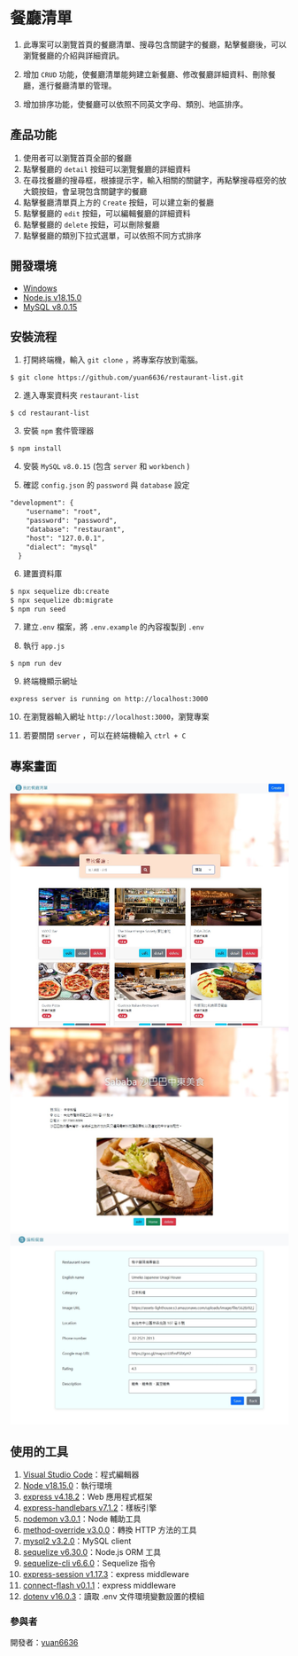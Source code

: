# 餐廳清單

1. 此專案可以瀏覽首頁的餐廳清單、搜尋包含關鍵字的餐廳，點擊餐廳後，可以瀏覽餐廳的介紹與詳細資訊。
   
2. 增加 `CRUD` 功能，使餐廳清單能夠建立新餐廳、修改餐廳詳細資料、刪除餐廳，進行餐廳清單的管理。

3. 增加排序功能，使餐廳可以依照不同英文字母、類別、地區排序。

## 產品功能

1. 使用者可以瀏覽首頁全部的餐廳
2. 點擊餐廳的 `detail` 按鈕可以瀏覽餐廳的詳細資料
3. 在尋找餐廳的搜尋框，根據提示字，輸入相關的關鍵字，再點擊搜尋框旁的放大鏡按鈕，會呈現包含關鍵字的餐廳
4. 點擊餐廳清單頁上方的 `Create` 按鈕，可以建立新的餐廳
5. 點擊餐廳的 `edit` 按鈕，可以編輯餐廳的詳細資料
6. 點擊餐廳的 `delete` 按鈕，可以刪除餐廳
7. 點擊餐廳的類別下拉式選單，可以依照不同方式排序

## 開發環境

- [Windows](https://www.microsoft.com/zh-tw/windows/windows-11)
- [Node.js v18.15.0](https://nodejs.org/en)
- [MySQL v8.0.15](https://downloads.mysql.com/archives/installer/)

## 安裝流程

1. 打開終端機，輸入 `git clone` ，將專案存放到電腦。

```
$ git clone https://github.com/yuan6636/restaurant-list.git
```

2. 進入專案資料夾 `restaurant-list`

```
$ cd restaurant-list
```

3. 安裝 `npm` 套件管理器

```
$ npm install
```

4. 安裝 `MySQL` `v8.0.15` (包含 `server` 和 `workbench` )


5. 確認 `config.json` 的 `password` 與 `database` 設定

```
"development": {
    "username": "root",
    "password": "password",
    "database": "restaurant",
    "host": "127.0.0.1",
    "dialect": "mysql"
  }
```

6. 建置資料庫
   
```
$ npx sequelize db:create
$ npx sequelize db:migrate
$ npm run seed
```

7. 建立`.env` 檔案，將 `.env.example` 的內容複製到 `.env`
   
8. 執行 `app.js`

```
$ npm run dev
```

9. 終端機顯示網址

```
express server is running on http://localhost:3000
```

10. 在瀏覽器輸入網址 `http://localhost:3000`，瀏覽專案

11. 若要關閉 `server` ，可以在終端機輸入 `ctrl + C`

## 專案畫面

![首頁](https://github.com/yuan6636/restaurant-list/blob/main/public/img/index.jpg)
![詳細資訊](https://github.com/yuan6636/restaurant-list/blob/main/public/img/detail.jpg)
![編輯](https://github.com/yuan6636/restaurant-list/blob/main/public/img/edit.jpg)

## 使用的工具

1. [Visual Studio Code](https://code.visualstudio.com/)：程式編輯器
2. [Node v18.15.0](https://nodejs.org/en)：執行環境
3. [express v4.18.2](https://www.npmjs.com/package/express)：Web 應用程式框架
4. [express-handlebars v7.1.2](https://github.com/express-handlebars/express-handlebars)：樣板引擎
5. [nodemon v3.0.1](https://www.npmjs.com/package/nodemon)：Node 輔助工具
6. [method-override v3.0.0](https://www.npmjs.com/package/method-override)：轉換 HTTP 方法的工具
7. [mysql2 v3.2.0](https://www.npmjs.com/package/mysql2)：MySQL client
8. [sequelize v6.30.0](https://sequelize.org/docs/v6/)：Node.js ORM 工具
9. [sequelize-cli v6.6.0](https://www.npmjs.com/package/sequelize-cli)：Sequelize 指令
10. [express-session v1.17.3](https://www.npmjs.com/package/express-session)：express middleware
11. [connect-flash v0.1.1](https://www.npmjs.com/package/connect-flash)：express middleware
12. [dotenv v16.0.3](https://www.npmjs.com/package/dotenv/v/16.0.3)：讀取 .env 文件環境變數設置的模組

### 參與者

開發者：[yuan6636](https://github.com/yuan6636)
